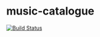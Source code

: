 music-catalogue
===============

[![Build Status](https://travis-ci.org/devmop/music-catalogue.png?branch=master)](https://travis-ci.org/devmop/music-catalogue)
